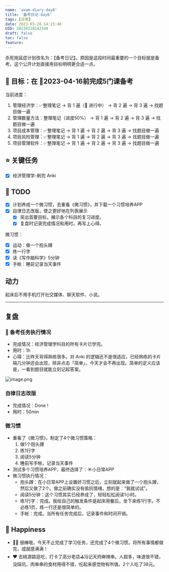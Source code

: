 ```yaml
---
name: 'axam-diary-day8'
title: '备考日记-day8'
tags: [日常]
date: 2023-03-28 14:23:48
UID: 20230328142348
draft: false
toc: false
feature: 
---
```


杀死拖延症计划改名为：【备考日记】。原因是这段时间最重要的一个目标就是备考，这个公开计划直接用目标明明更合适一点。

## 🎯 目标：在 📅2023-04-16前完成5门课备考
当前进度：
1. 管理经济学：✅整理笔记 → 背 1 遍（🔴 进行中） → 背 2 遍 → 背 3 遍 → 找题目做一遍
2. 管理数量方法：整理笔记（进度50%） → 背 1 遍 → 背 2 遍 → 背 3 遍 → 找题目做一遍
3. 项目成本管理：✅整理笔记 → 背 1 遍 → 背 2 遍 → 背 3 遍 → 找题目做一遍
4. 项目风险管理：✅整理笔记 → 背 1 遍 → 背 2 遍 → 背 3 遍 → 找题目做一遍
5. 项目管理软件：✅整理笔记 → 背 1 遍 → 背 2 遍 → 背 3 遍 → 找题目做一遍


## ⭐️ 关键任务
- [x] 经济管理学-刷完 Anki

<!--more-->

## 📝 TODO
- [x] 计划养成一个微习惯，去重看《微习惯》，并下载一个习惯培养APP
- [x] 自律日志改版，使之更好地在列表展示
	- [x] 突出首要目标，展示各个科目的复习进度。
	- [x] 复盘时记录完成情况和用时。再写上心得。

微习惯：
- [x] 运动：做一个抱头蹲
- [x] 练一行字
- [x] 读《写作脑科学》5分钟
- [x] 手帐：睡前记录当天事件

## 动力

起床后不用手机打开社交媒体、聊天软件、小说。

---
## 复盘
### 💯 备考任务执行情况
- 完成情况：经济管理学科目的所有卡片已学完。
- 用时：1h
- 心得：比昨天背得熟练很多。对 Anki 的逻辑还不是很适应，已经熟练的卡片隔几分钟还会出现，除非点击「简单」，今天才会不再出现。简单的定义应该是，一看到题目就能立刻记起答案。

![image.png](https://s2.loli.net/2023/03/28/BFtpsAKWkbm56wD.png)


### 自律日志改版
- 完成情况：Done !
- 用时：50min

### 微习惯
- 重看了《微习惯》，制定了4个微习惯策略：
	1. 做1个抱头蹲
	2. 练1行字
	3. 阅读5分钟
	4. 睡前写手帐，记录当天事件
- 测试多个习惯培养APP，最终选择了：☀️小日常APP
- 微习惯执行情况：
	- 抱头蹲：在小日常APP上设置好习惯之后，立刻就起来做了一个抱头蹲，然后又做了2个。做之前确实没有抵抗情绪，想的是：“我就试试”。
	- 阅读5分钟：这个习惯其实已经养成了，轻轻松松阅读1小时。
	- 练1行字：完成。我给自己的触发条件是起床用餐后，坐下来练1行字。不必练1页，练一行还是很简单的。
	- 手帐：完成。当所有任务完成后，记录事件和时间开销。

## 🎉 Happiness
- 👍🏻 很棒哦，今天不止完成了学习任务，还完成了4个微习惯。将所有事情都做完，成就感满满！
- ❤️ 去桃源路逛吃，打卡了高分老店⛳️冯记天府麻辣串。人超多，味道很不错，没踩坑，肉串串的食材用得不错，吃起来感觉物有所值。2个人吃了38元。
